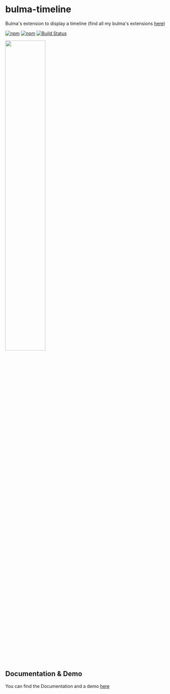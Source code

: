 # bulma-timeline
Bulma's extension to display a timeline
(find all my bulma's extensions [here](https://wikiki.github.io/))

[![npm](https://img.shields.io/npm/v/bulma-timeline.svg)](https://www.npmjs.com/package/bulma-timeline)
[![npm](https://img.shields.io/npm/dm/bulma-timeline.svg)](https://www.npmjs.com/package/bulma-timeline)
[![Build Status](https://travis-ci.org/Wikiki/bulma-timeline.svg?branch=master)](https://travis-ci.org/Wikiki/bulma-timeline)

<img src="https://img4.hostingpics.net/pics/887099ScreenShot20170812at150229.png" width="50%">

Documentation & Demo
---
You can find the Documentation and a demo [here](https://wikiki.github.io/components/timeline/)
